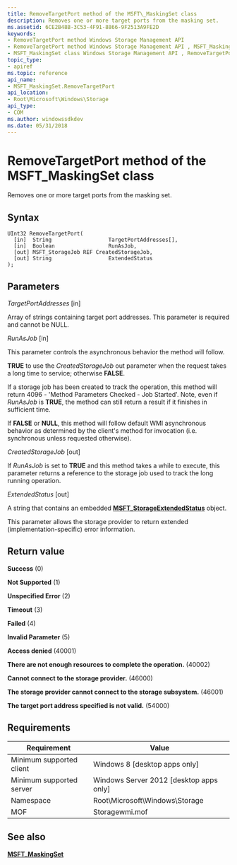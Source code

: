 ```yaml
---
title: RemoveTargetPort method of the MSFT\_MaskingSet class
description: Removes one or more target ports from the masking set.
ms.assetid: 6CE2B48B-3C53-4F91-8866-9F2513A9FE2D
keywords:
- RemoveTargetPort method Windows Storage Management API
- RemoveTargetPort method Windows Storage Management API , MSFT_MaskingSet class
- MSFT_MaskingSet class Windows Storage Management API , RemoveTargetPort method
topic_type:
- apiref
ms.topic: reference
api_name:
- MSFT_MaskingSet.RemoveTargetPort
api_location:
- Root\Microsoft\Windows\Storage
api_type:
- COM
ms.author: windowssdkdev
ms.date: 05/31/2018
---
```


# RemoveTargetPort method of the MSFT\_MaskingSet class

Removes one or more target ports from the masking set.

## Syntax


```mof
UInt32 RemoveTargetPort(
  [in]  String                  TargetPortAddresses[],
  [in]  Boolean                 RunAsJob,
  [out] MSFT_StorageJob REF CreatedStorageJob,
  [out] String                  ExtendedStatus
);
```



## Parameters

 

*TargetPortAddresses* \[in\]
 

Array of strings containing target port addresses. This parameter is required and cannot be NULL.

 

*RunAsJob* \[in\]
 

This parameter controls the asynchronous behavior the method will follow.

**TRUE** to use the *CreatedStorageJob* out parameter when the request takes a long time to service; otherwise **FALSE**.

If a storage job has been created to track the operation, this method will return 4096 - 'Method Parameters Checked - Job Started'. Note, even if *RunAsJob* is **TRUE**, the method can still return a result if it finishes in sufficient time.

If **FALSE** or **NULL**, this method will follow default WMI asynchronous behavior as determined by the client's method for invocation (i.e. synchronous unless requested otherwise).

 

*CreatedStorageJob* \[out\]
 

If *RunAsJob* is set to **TRUE** and this method takes a while to execute, this parameter returns a reference to the storage job used to track the long running operation.

 

*ExtendedStatus* \[out\]
 

A string that contains an embedded [**MSFT\_StorageExtendedStatus**](msft-storageextendedstatus.md) object.

This parameter allows the storage provider to return extended (implementation-specific) error information.

 

## Return value

 

**Success** (0)
 

**Not Supported** (1)
 

**Unspecified Error** (2)
 

**Timeout** (3)
 

**Failed** (4)
 

**Invalid Parameter** (5)
 

**Access denied** (40001)
 

**There are not enough resources to complete the operation.** (40002)
 

**Cannot connect to the storage provider.** (46000)
 

**The storage provider cannot connect to the storage subsystem.** (46001)
 

**The target port address specified is not valid.** (54000)
 

## Requirements



| Requirement | Value |
|-------------------------------------|-------------------------------------------------------------------------------------------|
| Minimum supported client | Windows 8 \[desktop apps only\]                                                |
| Minimum supported server | Windows Server 2012 \[desktop apps only\]                                      |
| Namespace                | Root\\Microsoft\\Windows\\Storage                                              |
| MOF                      |  Storagewmi.mof  |



## See also

 

[**MSFT\_MaskingSet**](msft-maskingset.md)
 

 

 





